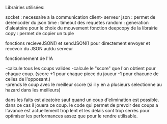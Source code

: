 Librairies utilisées:

socket : necessaire a la communication client- serveur
json : permet de de/encoder du json
time : timeout des requetes 
random : generation d'aleatoire pour le choix du mouvement
fonction deepcopy de la librairie copy : permet de copier un tuple

fonctions recieveJSON() et sendJSON() pour directement envoyer et recevoir du JSON au/du serveur

fonctionnement de l'IA

-calcule tous les coups valides
-calcule le "score" que l'on obtient pour chaque coup. (score +1 pour chaque piece du joueur -1 pour chacune de celles de l'opposant.)  
-prends le coup avec le meilleur score (si il y en a plusieurs selectionne au hazard dans les meilleurs)

dans les faits est aleatoire sauf quand un coup d'elimination est possible. dans ce cas il jouera ce coup. le code qui permet de prevoir des coups a l'avance est actuellement trop lent
et les delais sont trop serrés pour optimiser les performances assez que pour le rendre utilisable.